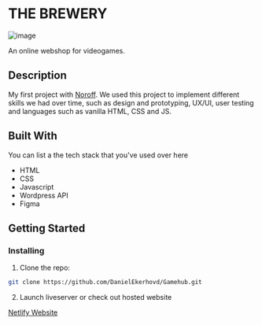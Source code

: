 # THE BREWERY

![image](/media/images/gamehub-logo.png)

An online webshop for videogames.

## Description

My first project with [Noroff](https://www.noroff.no/studier/fagskole/frontend-utvikling). We used this project to implement different skills we had over time, such as design and prototyping, UX/UI, user testing and languages such as vanilla HTML, CSS and JS.

## Built With

You can list a the tech stack that you've used over here

- HTML
- CSS
- Javascript
- Wordpress API
- Figma

## Getting Started

### Installing

1. Clone the repo:

```bash
git clone https://github.com/DanielEkerhovd/Gamehub.git
```

2. Launch liveserver or check out hosted website

[Netlify Website](https://gamehub-del.netlify.app/)







